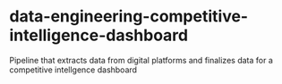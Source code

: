 # data-engineering-competitive-intelligence-dashboard
Pipeline that extracts data from digital platforms and finalizes data for a competitive intellgence dashboard
